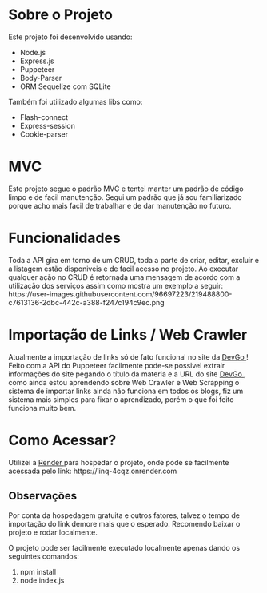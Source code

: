 <h1> Sobre o Projeto </h1>

Este projeto foi desenvolvido usando:
<ul>
<li>Node.js</li>
<li>Express.js</li>
<li>Puppeteer</li>
<li>Body-Parser</li>
<li>ORM Sequelize com SQLite</li>
</ul>

Também foi utilizado algumas libs como:
<ul>
<li>Flash-connect </li>
<li>Express-session</li>
<li>Cookie-parser</li>
</ul>

<h1> MVC </h1>
Este projeto segue o padrão MVC e tentei manter um padrão de código limpo e de facil manutenção.
Segui um padrão que já sou familiarizado porque acho mais facil de trabalhar e de dar manutenção no futuro.

<h1> Funcionalidades </h1>
Toda a API gira em torno de um CRUD, toda a parte de criar, editar, excluir e a listagem estão disponiveis e de facil acesso no projeto.
Ao executar qualquer ação no CRUD é retornada uma mensagem de acordo com a utilização dos serviços assim como mostra um exemplo a seguir:
https://user-images.githubusercontent.com/96697223/219488800-c7613136-2dbc-442c-a388-f247c194c9ec.png


<h1> Importação de Links / Web Crawler </h1>
Atualmente a importação de links só de fato funcional no site da <a href="https://devgo.com.br" target="_blank"> DevGo </a>!
Feito com a API do Puppeteer facilmente pode-se possivel extrair informações do site pegando o título da materia e a URL do site <a href="https://devgo.com.br" target="_blank"> DevGo </a>, como ainda estou aprendendo sobre Web Crawler e Web Scrapping o sistema de importar links ainda não funciona em todos os blogs, fiz um sistema mais simples para fixar o aprendizado, porém o que foi feito funciona muito bem.

<h1> Como Acessar? </h1>
Utilizei a <a href="https://dashboard.render.com" target="_blank"> Render </a> para hospedar o projeto, onde pode se facilmente acessada pelo link: https://linq-4cqz.onrender.com

<h2> Observações </h2>
Por conta da hospedagem gratuita e outros fatores, talvez o tempo de importação do link demore mais que o esperado. Recomendo baixar o projeto e rodar localmente.

O projeto pode ser facilmente executado localmente apenas dando os seguintes comandos:

<ol>
<li>npm install</li>
<li>node index.js</li>
</ol>

